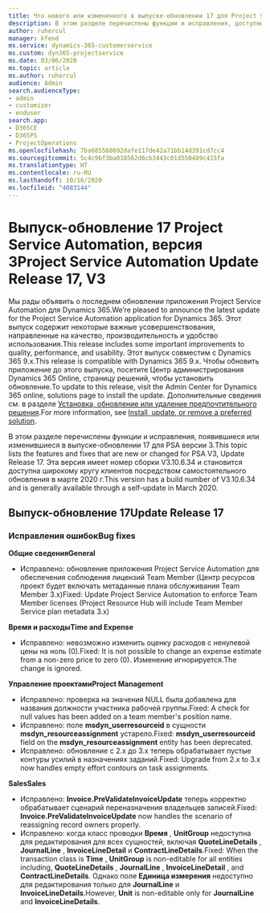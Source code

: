 ```yaml
---
title: Что нового или измененного в выпуске-обновлении 17 для Project Service Automation версии 3
description: В этом разделе перечислены функции и исправления, доступные в выпуске-обновлении 17 для Project Service Automation версии 3.
author: ruhercul
manager: kfend
ms.service: dynamics-365-customerservice
ms.custom: dyn365-projectservice
ms.date: 03/06/2020
ms.topic: article
ms.author: ruhercul
audience: Admin
search.audienceType:
- admin
- customizer
- enduser
search.app:
- D365CE
- D365PS
- ProjectOperations
ms.openlocfilehash: 7ba685568692dafe117de42a71bb14d391cd7cc4
ms.sourcegitcommit: 5c4c9bf3ba018562d6cb3443c01d550489c415fa
ms.translationtype: HT
ms.contentlocale: ru-RU
ms.lasthandoff: 10/16/2020
ms.locfileid: "4083144"
---
```

# <a name="project-service-automation-update-release-17-v3"></a><span data-ttu-id="bd3b3-103">Выпуск-обновление 17 Project Service Automation, версия 3</span><span class="sxs-lookup"><span data-stu-id="bd3b3-103">Project Service Automation Update Release 17, V3</span></span>

<span data-ttu-id="bd3b3-104">Мы рады объявить о последнем обновлении приложения Project Service Automation для Dynamics 365.</span><span class="sxs-lookup"><span data-stu-id="bd3b3-104">We’re pleased to announce the latest update for the Project Service Automation application for Dynamics 365.</span></span> <span data-ttu-id="bd3b3-105">Этот выпуск содержит некоторые важные усовершенствования, направленные на качество, производительность и удобство использования.</span><span class="sxs-lookup"><span data-stu-id="bd3b3-105">This release includes some important improvements to quality, performance, and usability.</span></span>  <span data-ttu-id="bd3b3-106">Этот выпуск совместим с Dynamics 365 9.x.</span><span class="sxs-lookup"><span data-stu-id="bd3b3-106">This release is compatible with Dynamics 365 9.x.</span></span> <span data-ttu-id="bd3b3-107">Чтобы обновить приложение до этого выпуска, посетите Центр администрирования Dynamics 365 Online, страницу решений, чтобы установить обновление.</span><span class="sxs-lookup"><span data-stu-id="bd3b3-107">To update to this release, visit the Admin Center for Dynamics 365 online, solutions page to install the update.</span></span> <span data-ttu-id="bd3b3-108">Дополнительные сведения см. в разделе [Установка, обновление или удаление предпочтительного решения](https://docs.microsoft.com/power-platform/admin/install-remove-preferred-solution).</span><span class="sxs-lookup"><span data-stu-id="bd3b3-108">For more information, see [Install, update, or remove a preferred solution](https://docs.microsoft.com/power-platform/admin/install-remove-preferred-solution).</span></span>

<span data-ttu-id="bd3b3-109">В этом разделе перечислены функции и исправления, появившиеся или изменившиеся в выпуске-обновлении 17 для PSA версии 3.</span><span class="sxs-lookup"><span data-stu-id="bd3b3-109">This topic lists the features and fixes that are new or changed for PSA V3, Update Release 17.</span></span> <span data-ttu-id="bd3b3-110">Эта версия имеет номер сборки V3.10.6.34 и становится доступна широкому кругу клиентов посредством самостоятельного обновления в марте 2020 г.</span><span class="sxs-lookup"><span data-stu-id="bd3b3-110">This version has a build number of V3.10.6.34 and is generally available through a self-update in March 2020.</span></span>


## <a name="update-release-17"></a><span data-ttu-id="bd3b3-111">Выпуск-обновление 17</span><span class="sxs-lookup"><span data-stu-id="bd3b3-111">Update Release 17</span></span>

### <a name="bug-fixes"></a><span data-ttu-id="bd3b3-112">Исправления ошибок</span><span class="sxs-lookup"><span data-stu-id="bd3b3-112">Bug fixes</span></span>

<span data-ttu-id="bd3b3-113">**Общие сведения**</span><span class="sxs-lookup"><span data-stu-id="bd3b3-113">**General**</span></span>

- <span data-ttu-id="bd3b3-114">Исправлено: обновление приложения Project Service Automation для обеспечения соблюдения лицензий Team Member (Центр ресурсов проект будет включать метаданные плана обслуживания Team Member 3.x)</span><span class="sxs-lookup"><span data-stu-id="bd3b3-114">Fixed: Update Project Service Automation to enforce Team Member licenses (Project Resource Hub will include Team Member Service plan metadata 3.x)</span></span>
 
<span data-ttu-id="bd3b3-115">**Время и расходы**</span><span class="sxs-lookup"><span data-stu-id="bd3b3-115">**Time and Expense**</span></span>

- <span data-ttu-id="bd3b3-116">Исправлено: невозможно изменить оценку расходов с ненулевой цены на ноль (0).</span><span class="sxs-lookup"><span data-stu-id="bd3b3-116">Fixed: It is not possible to change an expense estimate from a non-zero price to zero (0).</span></span> <span data-ttu-id="bd3b3-117">Изменение игнорируется.</span><span class="sxs-lookup"><span data-stu-id="bd3b3-117">The change is ignored.</span></span>

<span data-ttu-id="bd3b3-118">**Управление проектами**</span><span class="sxs-lookup"><span data-stu-id="bd3b3-118">**Project Management**</span></span>

- <span data-ttu-id="bd3b3-119">Исправлено: проверка на значения NULL была добавлена для названия должности участника рабочей группы.</span><span class="sxs-lookup"><span data-stu-id="bd3b3-119">Fixed: A check for null values has been added on a team member's position name.</span></span>
- <span data-ttu-id="bd3b3-120">Исправлено: поле **msdyn_userresourceid** в сущности **msdyn_resourceassignment** устарело.</span><span class="sxs-lookup"><span data-stu-id="bd3b3-120">Fixed: **msdyn_userresourceid** field on the **msdyn_resourceassignment** entity has been deprecated.</span></span>
- <span data-ttu-id="bd3b3-121">Исправлено: обновление с 2.x до 3.x теперь обрабатывает пустые контуры усилий в назначениях заданий.</span><span class="sxs-lookup"><span data-stu-id="bd3b3-121">Fixed: Upgrade from 2.x to 3.x now handles empty effort contours on task assignments.</span></span>

<span data-ttu-id="bd3b3-122">**Sales**</span><span class="sxs-lookup"><span data-stu-id="bd3b3-122">**Sales**</span></span>

- <span data-ttu-id="bd3b3-123">Исправлено: **Invoice.PreValidateInvoiceUpdate** теперь корректно обрабатывает сценарий переназначения владельцев записей.</span><span class="sxs-lookup"><span data-stu-id="bd3b3-123">Fixed: **Invoice.PreValidateInvoiceUpdate** now handles the scenario of reassigning record owners properly.</span></span>
- <span data-ttu-id="bd3b3-124">Исправлено: когда класс проводки **Время** , **UnitGroup** недоступна для редактирования для всех сущностей, включая **QuoteLineDetails** , **JournalLine** , **InvoiceLineDetail** и **ContractLineDetails**.</span><span class="sxs-lookup"><span data-stu-id="bd3b3-124">Fixed: When the transaction class is **Time** , **UnitGroup** is non-editable for all entities including, **QuoteLineDetails** , **JournalLine** , **InvoiceLineDetail** , and **ContractLineDetails**.</span></span> <span data-ttu-id="bd3b3-125">Однако поле **Единица измерения** недоступно для редактирования только для **JournalLine** и **InvoiceLineDetails**.</span><span class="sxs-lookup"><span data-stu-id="bd3b3-125">However, **Unit** is non-editable only for **JournalLine** and **InvoiceLineDetails**.</span></span>


